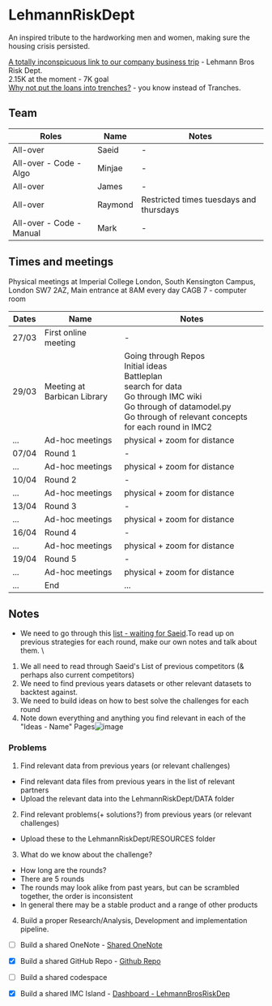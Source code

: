 # LehmannRiskDept
An inspired tribute to the hardworking men and women, making sure the housing crisis persisted.

[A totally inconspicuous link to our company business trip](https://prosperity.imc.com/dashboard) - Lehmann Bros Risk Dept.\
2.15K at the moment - 7K goal \
[Why not put the loans into trenches?](https://1drv.ms/o/s!AgNEZJcB63U7hvoeLgN6gnu_aKbdrg?e=ZxdFYK) - you know instead of Tranches.

## Team
| Roles | Name | Notes | 
| - | - | - |  
| All-over | Saeid | - | 
| All-over - Code - Algo | Minjae | - | 
| All-over | James | - | 
| All-over | Raymond | Restricted times tuesdays and thursdays | 
| All-over - Code - Manual | Mark | - | 

## Times and meetings
Physical meetings at Imperial College London, South Kensington Campus, London SW7 2AZ, Main entrance at 8AM every day
CAGB 7 - computer room

| Dates | Name | Notes | 
| - | - | - |  
| 27/03 | First online meeting | - | 
| 29/03 | Meeting at Barbican Library | Going through Repos <br> Initial ideas <br> Battleplan <br> search for data <br> Go through IMC wiki <br> Go through of datamodel.py <br> Go through of relevant concepts for each round in IMC2 | 
| ... | Ad-hoc meetings | physical + zoom for distance | 
| 07/04 | Round 1 | - | 
| ... | Ad-hoc meetings | physical + zoom for distance | 
| 10/04 | Round 2 | - |
| ... | Ad-hoc meetings | physical + zoom for distance | 
| 13/04 | Round 3 | - |
| ... | Ad-hoc meetings | physical + zoom for distance | 
| 16/04 | Round 4 | - |
| ... | Ad-hoc meetings | physical + zoom for distance | 
| 19/04 | Round 5 | - |
| ... | Ad-hoc meetings | physical + zoom for distance | 
| ... | End | ... | 

## Notes
- We need to go through this [list - waiting for Saeid]().To read up on previous strategies for each round, make our own notes and talk about them. \
1. We all need to read through Saeid's List of previous competitors (& perhaps also current competitors)
2. We need to find previous years datasets or other relevant datasets to backtest against.
3. We need to build ideas on how to best solve the challenges for each round
4. Note down everything and anything you find relevant in each of the "Ideas - Name" Pages![image](https://github.com/user-attachments/assets/ab636132-3836-4b25-a3f5-603ebd102643)

### Problems
1. Find relevant data from previous years (or relevant challenges)
  - Find relevant data files from previous years in the list of relevant partners
  - Upload the relevant data into the LehmannRiskDept/DATA folder 
2. Find relevant problems(+ solutions?) from previous years (or relevant challenges)
  - Upload these to the LehmannRiskDept/RESOURCES folder 
3. What do we know about the challenge?
  - How long are the rounds?
  - There are 5 rounds
  - The rounds may look alike from past years, but can be scrambled together, the order is inconsistent
  - In general there may be a stable product and a range of other products
4. Build a proper Research/Analysis, Development and implementation pipeline.
  - [ ] Build a shared OneNote - [Shared OneNote](https://1drv.ms/o/s!AgNEZJcB63U7hvoeLgN6gnu_aKbdrg?e=ZxdFYK)
  - [x] Build a shared GitHub Repo - [Github Repo](https://github.com/COPtoLON/LehmannRiskDept)
  - [ ] Build a shared codespace
  - [x] Build a shared IMC Island - [Dashboard - LehmannBrosRiskDep](https://prosperity.imc.com/dashboard)




